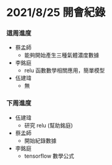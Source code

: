 # 2021/8/25 開會紀錄

### 這周進度
- 蔡孟師
    - 能夠開始產生三種氣體濃度數據
- 李銘庭
    - relu 函數數學相關應用，簡單模型
- 伍建瑋
    - 無
### 下周進度
- 伍建瑋
    - 研究 relu (幫助銘庭)
- 蔡孟師
	- 開始紀錄數據
- 李銘庭
	- tensorflow 數學公式
